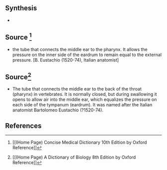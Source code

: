 ## Synthesis
- 
## Source [^1]
- the tube that connects the middle ear to the pharynx. It allows the pressure on the inner side of the eardrum to remain equal to the external pressure. \[B. Eustachio (1520-74), Italian anatomist]
## Source[^2]
- The tube that connects the middle ear to the back of the throat (pharynx) in vertebrates. It is normally closed, but during swallowing it opens to allow air into the middle ear, which equalizes the pressure on each side of the tympanum (eardrum). It was named after the Italian anatomist Bartolomeo Eustachio (?1520-74).
## References

[^1]: [[(Home Page) Concise Medical Dictionary 10th Edition by Oxford Reference]]
[^2]: [[(Home Page) A Dictionary of Biology 8th Edition by Oxford Reference]]